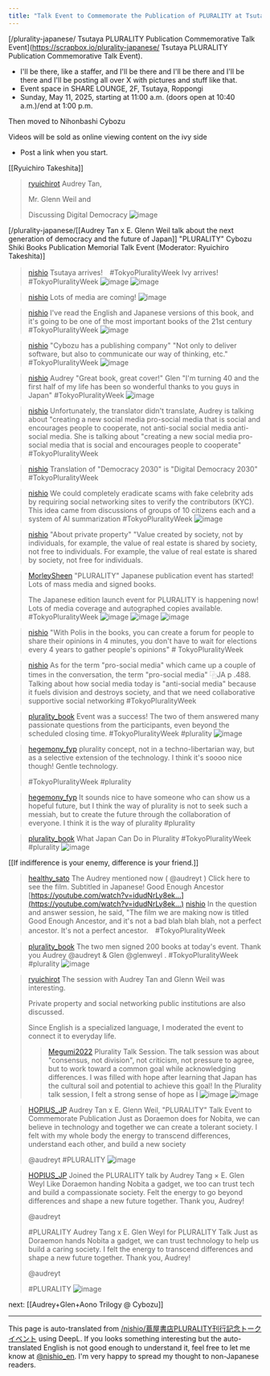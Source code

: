 ```yaml
---
title: "Talk Event to Commemorate the Publication of PLURALITY at Tsutaya"
---
```


[/plurality-japanese/ Tsutaya PLURALITY Publication Commemorative Talk Event](https://scrapbox.io/plurality-japanese/ Tsutaya PLURALITY Publication Commemorative Talk Event).
- I'll be there, like a staffer, and I'll be there and I'll be there and I'll be there and I'll be posting all over X with pictures and stuff like that.
- Event space in SHARE LOUNGE, 2F, Tsutaya, Roppongi
- Sunday, May 11, 2025, starting at 11:00 a.m. (doors open at 10:40 a.m.)/end at 1:00 p.m.

Then moved to Nihonbashi Cybozu

Videos will be sold as online viewing content on the ivy side
- Post a link when you start.

[[Ryuichiro Takeshita]]
> [ryuichirot](https://x.com/ryuichirot/status/1922632744984605054) Audrey Tan,
>
>  Mr. Glenn Weil and
>
>  Discussing Digital Democracy
>  ![image](https://pbs.twimg.com/media/Gq6QSfmWAAA1gWP?format=jpg&name=small#.png)

[/plurality-japanese/[[Audrey Tan x E. Glenn Weil talk about the next generation of democracy and the future of Japan]] "PLURALITY" Cybozu Shiki Books Publication Memorial Talk Event (Moderator: Ryuichiro Takeshita)]

> [nishio](https://x.com/nishio/status/1921384301108568532) Tsutaya arrives!　#TokyoPluralityWeek
>  Ivy arrives! #TokyoPluralityWeek
>  ![image](https://pbs.twimg.com/media/Gqog0_VXYAAuDCq?format=jpg&name=small#.png) ![image](https://pbs.twimg.com/media/Gqog0-lbEAAUC30?format=jpg&name=small#.png)

> [nishio](https://x.com/nishio/status/1921384606697152577) Lots of media are coming!
>  ![image](https://pbs.twimg.com/media/GqohG4rWYAALdka?format=jpg&name=small#.png)

> [nishio](https://x.com/nishio/status/1921385528009584902) I've read the English and Japanese versions of this book, and it's going to be one of the most important books of the 21st century #TokyoPluralityWeek
>  ![image](https://pbs.twimg.com/media/Gqoh8G5a4AAWpDB?format=jpg&name=small#.png)

> [nishio](https://x.com/nishio/status/1921385971653738526) "Cybozu has a publishing company" "Not only to deliver software, but also to communicate our way of thinking, etc." #TokyoPluralityWeek
>  ![image](https://pbs.twimg.com/media/GqoiWC_WQAEmATv?format=jpg&name=small#.png)

> [nishio](https://x.com/nishio/status/1921386530989392186) Audrey "Great book, great cover!" Glen "I'm turning 40 and the first half of my life has been so wonderful thanks to you guys in Japan" #TokyoPluralityWeek
>  ![image](https://pbs.twimg.com/media/Gqoi2emW0AAnPZ3?format=jpg&name=small#.png)

> [nishio](https://x.com/nishio/status/1921389744988008714) Unfortunately, the translator didn't translate, Audrey is talking about "creating a new social media pro-social media that is social and encourages people to cooperate, not anti-social social media anti-social media. She is talking about "creating a new social media pro-social media that is social and encourages people to cooperate" #TokyoPluralityWeek

> [nishio](https://x.com/nishio/status/1921390199344419168) Translation of "Democracy 2030" is "Digital Democracy 2030" #TokyoPluralityWeek

> [nishio](https://x.com/nishio/status/1921392157316759937) We could completely eradicate scams with fake celebrity ads by requiring social networking sites to verify the contributors (KYC). This idea came from discussions of groups of 10 citizens each and a system of AI summarization #TokyoPluralityWeek
>  ![image](https://pbs.twimg.com/media/Gqon-qaW0AEmvLW?format=jpg&name=small#.png)

> [nishio](https://x.com/nishio/status/1921393638879191547) "About private property" "Value created by society, not by individuals, for example, the value of real estate is shared by society, not free to individuals. For example, the value of real estate is shared by society, not free for individuals.

> [MorleySheen](https://x.com/MorleySheen/status/1921393638577213620) "PLURALITY" Japanese publication event has started! Lots of mass media and signed books.
>
>  The Japanese edition launch event for PLURALITY is happening now! Lots of media coverage and autographed copies available.
>  #TokyoPluralityWeek
>  ![image](https://pbs.twimg.com/media/GqopUfvX0AAMBdB?format=jpg&name=small#.png) ![image](https://pbs.twimg.com/media/GqopUfNaQAAyefc?format=jpg&name=360x360#.png) ![image](https://pbs.twimg.com/media/GqopUgZXUAAKhCg?format=jpg&name=360x360#.png)

> [nishio](https://x.com/nishio/status/1921403297648271666) "With Polis in the books, you can create a forum for people to share their opinions in 4 minutes, you don't have to wait for elections every 4 years to gather people's opinions" # TokyoPluralityWeek

> [nishio](https://x.com/nishio/status/1921428890808971683) As for the term "pro-social media" which came up a couple of times in the conversation, the term "pro-social media" ⿻JA p .488. Talking about how social media today is "anti-social media" because it fuels division and destroys society, and that we need collaborative supportive social networking #TokyoPluralityWeek

> [plurality_book](https://x.com/plurality_book/status/1921429427608547437) Event was a success!
>  The two of them answered many passionate questions from the participants, even beyond the scheduled closing time.
>  #TokyoPluralityWeek
>  #plurality
>  ![image](https://pbs.twimg.com/media/GqpGOFgWYAABxNV?format=jpg&name=small#.png)

> [hegemony_fyp](https://x.com/hegemony_fyp/status/1921416704904606174) plurality concept, not in a techno-libertarian way, but as a selective extension of the technology. I think it's soooo nice though! Gentle technology.
>
>  #TokyoPluralityWeek
>  #plurality

> [hegemony_fyp](https://x.com/hegemony_fyp/status/1921405052003987696) It sounds nice to have someone who can show us a hopeful future, but I think the way of plurality is not to seek such a messiah, but to create the future through the collaboration of everyone. I think it is the way of plurality #plurality


> [plurality_book](https://x.com/plurality_book/status/1921400716364570878) What Japan Can Do in Plurality
>  #TokyoPluralityWeek
>  #plurality
>  ![image](https://pbs.twimg.com/media/Gqovw7TawAA6IuL?format=jpg&name=small#.png)

[[If indifference is your enemy, difference is your friend.]]

> [healthy_sato](https://x.com/healthy_sato/status/1921417696597397955) The Audrey mentioned now (
>  @audreyt
>  ) Click here to see the film.
>  Subtitled in Japanese!
>  Good Enough Ancestor
>  [https://youtube.com/watch?v=idudNrLy8ek…](https://youtube.com/watch?v=idudNrLy8ek…)
> [nishio](https://x.com/nishio/status/1921431800276001278) In the question and answer session, he said, "The film we are making now is titled Good Enough Ancestor, and it's not a bad blah blah blah, not a perfect ancestor. It's not a perfect ancestor.　#TokyoPluralityWeek


> [plurality_book](https://x.com/plurality_book/status/1921531333861347530) The two men signed 200 books at today's event.
>  Thank you Audrey
>  @audreyt
>  & Glen
>  @glenweyl
>   .
>  #TokyoPluralityWeek
>  #plurality
>  ![image](https://pbs.twimg.com/media/GqqmidAWgAA0yhZ?format=jpg&name=small#.png)


> [ryuichirot](https://x.com/ryuichirot/status/1921431685645971551) The session with Audrey Tan and Glenn Weil was interesting.
>
>  Private property and social networking public institutions are also discussed.
>
>  Since English is a specialized language, I moderated the event to connect it to everyday life.
>  >[Megumi2022](https://x.com/Megumi2022/status/1921431685645971551) Plurality Talk Session. The talk session was about "consensus, not division", not criticism, not pressure to agree, but to work toward a common goal while acknowledging differences. I was filled with hope after learning that Japan has the cultural soil and potential to achieve this goal!
>  In the Plurality talk session, I felt a strong sense of hope as I
>  ![image](https://pbs.twimg.com/media/GqpL7hUaEAAh7KC?format=jpg&name=small#.png) ![image](https://pbs.twimg.com/media/GqpL7hcboAAI69z?format=jpg&name=small#.png)


> [HOPIUS_JP](https://x.com/HOPIUS_JP/status/1921539803650142293) Audrey Tan x E. Glenn Weil, "PLURALITY" Talk Event to Commemorate Publication
>  Just as Doraemon does for Nobita, we can believe in technology and together we can create a tolerant society.
>  I felt with my whole body the energy to transcend differences, understand each other, and build a new society
>
>
>  @audreyt
>   #PLURALITY
>  ![image](https://pbs.twimg.com/media/Gqqt_71bsAAZETM?format=jpg&name=small#.png)

> [HOPIUS_JP](https://x.com/HOPIUS_JP/status/1921540892168536124) Joined the PLURALITY talk by Audrey Tang × E. Glen Weyl
>  Like Doraemon handing Nobita a gadget, we too can trust tech and build a compassionate society.
>  Felt the energy to go beyond differences and shape a new future together. Thank you, Audrey!
>
>  @audreyt
>
>  #PLURALITY
>  Audrey Tang x E. Glen Weyl for PLURALITY Talk
>  Just as Doraemon hands Nobita a gadget, we can trust technology to help us build a caring society.
>  I felt the energy to transcend differences and shape a new future together. Thank you, Audrey!
>
>  @audreyt
>
>  #PLURALITY
>  ![image](https://pbs.twimg.com/media/GqqvPjPa0AATBJr?format=jpg&name=small#.png)

next:  [[Audrey+Glen+Aono Trilogy @ Cybozu]]

---
This page is auto-translated from [/nishio/蔦屋書店PLURALITY刊行記念トークイベント](https://scrapbox.io/nishio/蔦屋書店PLURALITY刊行記念トークイベント) using DeepL. If you looks something interesting but the auto-translated English is not good enough to understand it, feel free to let me know at [@nishio_en](https://twitter.com/nishio_en). I'm very happy to spread my thought to non-Japanese readers.
